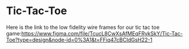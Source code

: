# Tic-Tac-Toe
Here is the link to the low fidelity wire frames for our tic tac toe game:https://www.figma.com/file/TcucL8CwXsAfMEqFRykSkY/Tic-Tac-Toe?type=design&node-id=0%3A1&t=FFiq47cBCIdGsH22-1
